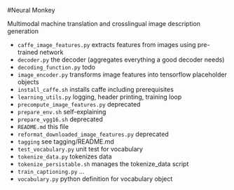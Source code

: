 #Neural Monkey

Multimodal machine translation and crosslingual image description generation

- `caffe_image_features.py` extracts features from images using pre-trained network
- `decoder.py` the decoder (aggregates everything a good decoder needs)
- `decoding_function.py` todo
- `image_encoder.py` transforms image features into tensorflow placeholder objects
- `install_caffe.sh` installs caffe including prerequisites
- `learning_utils.py` logging, header printing, training loop
- `precompute_image_features.py` deprecated
- `prepare_env.sh` self-explaining
- `prepare_vgg16.sh` deprecated
- `README.md` this file
- `reformat_downloaded_image_features.py` deprecated
- `tagging` see tagging/README.md
- `test_vocabulary.py` unit test for vocabulary
- `tokenize_data.py` tokenizes data
- `tokenize_persistable.sh` manages the tokenize_data script
- `train_captioning.py`	...
- `vocabulary.py` python definition for vocabulary object
